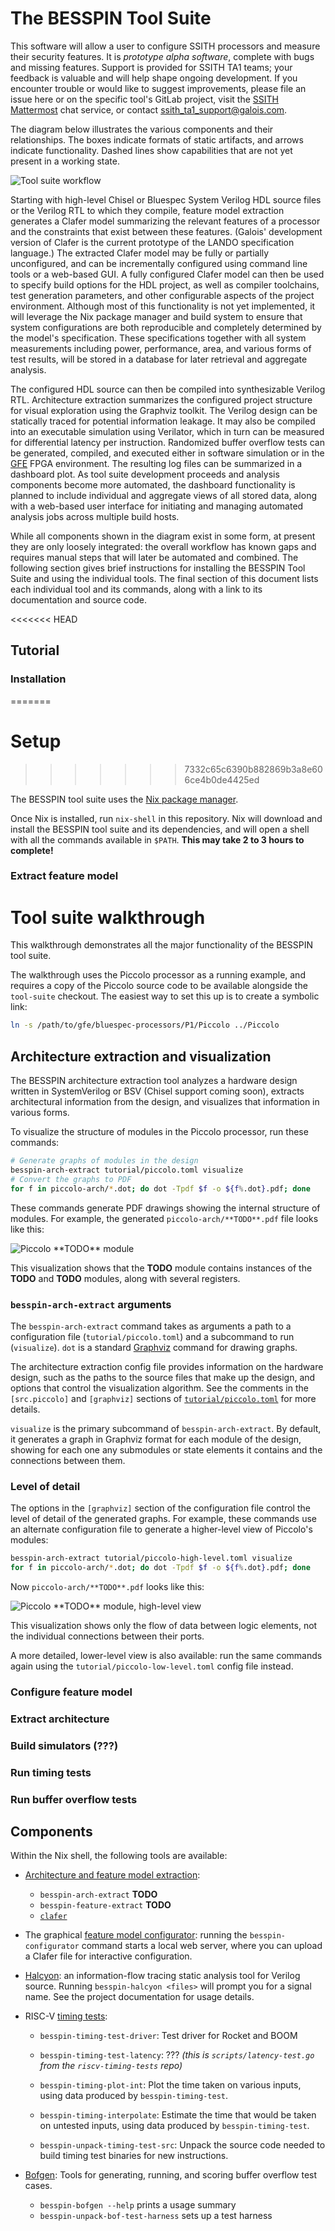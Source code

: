 # The BESSPIN Tool Suite

This software will allow a user to configure SSITH processors
and measure their security features.
It is *prototype alpha software*, complete with bugs and missing features.
Support is provided for SSITH TA1 teams;
your feedback is valuable and will help shape ongoing development.
If you encounter trouble or would like to suggest improvements,
please file an issue here or on the specific tool's GitLab project,
visit the [SSITH Mattermost]( https://mattermost.galois.com/darpassith/)
chat service, or contact ssith_ta1_support@galois.com.

The diagram below illustrates the various components and their relationships.
The boxes indicate formats of static artifacts,
and arrows indicate functionality.
Dashed lines show capabilities that are not yet present in a working state.

![Tool suite workflow](workflow.png "Workflow")

Starting with high-level Chisel or Bluespec System Verilog HDL source files
or the Verilog RTL to which they compile,
feature model extraction generates a Clafer model
summarizing the relevant features of a processor
and the constraints that exist between these features.
(Galois' development version of
Clafer is the current prototype of the LANDO specification language.)
The extracted Clafer model may be fully or partially unconfigured,
and can be incrementally configured using command line tools
or a web-based GUI.
A fully configured Clafer model can then be used to specify
build options for the HDL project,
as well as compiler toolchains, test generation parameters,
and other configurable aspects of the project environment.
Although most of this functionality is not yet implemented,
it will leverage the Nix package manager and build system
to ensure that system configurations are both reproducible and
completely determined by the model's specification.
These specifications together with all system measurements
including power, performance, area, and various forms of test results,
will be stored in a database for later retrieval and aggregate analysis.

The configured HDL source can then be compiled into synthesizable Verilog RTL.
Architecture extraction summarizes the configured project structure
for visual exploration using the Graphviz toolkit.
The Verilog design can be statically traced for potential information leakage.
It may also be compiled into an executable simulation using Verilator,
which in turn can be measured for differential latency per instruction.
Randomized buffer overflow tests can be generated, compiled, and executed
either in software simulation or
in the [GFE](https://gitlab-ext.galois.com/ssith/gfe) FPGA environment.
The resulting log files can be summarized in a dashboard plot.
As tool suite development proceeds and analysis components become more
automated, the dashboard functionality is planned to include
individual and aggregate views of all stored data,
along with a web-based user interface for initiating and managing
automated analysis jobs across multiple build hosts.

While all components shown in the diagram exist in some form,
at present they are only loosely integrated:
the overall workflow has known gaps and requires manual steps
that will later be automated and combined.
The following section gives brief instructions for installing the
BESSPIN Tool Suite and using the individual tools.
The final section of this document lists each individual tool
and its commands, along with a link to its documentation
and source code.


<<<<<<< HEAD
## Tutorial

### Installation
=======
# Setup
>>>>>>> 7332c65c6390b882869b3a8e606ce4b0de4425ed

The BESSPIN tool suite uses the [Nix package manager](https://nixos.org/nix/download.html).

Once Nix is installed, run `nix-shell` in this repository.  Nix will download
and install the BESSPIN tool suite and its dependencies, and will open a shell
with all the commands available in `$PATH`.
**This may take 2 to 3 hours to complete!**


### Extract feature model

# Tool suite walkthrough

This walkthrough demonstrates all the major functionality of the BESSPIN tool
suite.

The walkthrough uses the Piccolo processor as a running example, and requires a
copy of the Piccolo source code to be available alongside the `tool-suite`
checkout.  The easiest way to set this up is to create a symbolic link:

```sh
ln -s /path/to/gfe/bluespec-processors/P1/Piccolo ../Piccolo
```


## Architecture extraction and visualization

The BESSPIN architecture extraction tool analyzes a hardware design written in
SystemVerilog or BSV (Chisel support coming soon), extracts architectural
information from the design, and visualizes that information in various forms.

To visualize the structure of modules in the Piccolo processor, run these
commands:

```sh
# Generate graphs of modules in the design
besspin-arch-extract tutorial/piccolo.toml visualize
# Convert the graphs to PDF
for f in piccolo-arch/*.dot; do dot -Tpdf $f -o ${f%.dot}.pdf; done
```

These commands generate PDF drawings showing the internal structure of
modules.  For example, the generated `piccolo-arch/**TODO**.pdf` file looks
like this:

![](tutorial/piccolo-example-module.png "Piccolo **TODO** module")

This visualization shows that the **TODO** module contains instances of the
**TODO** and **TODO** modules, along with several registers.


### `besspin-arch-extract` arguments

The `besspin-arch-extract` command takes as arguments a path to a configuration
file (`tutorial/piccolo.toml`) and a subcommand to run (`visualize`).  `dot` is
a standard [Graphviz](https://www.graphviz.org/) command for drawing graphs.

The architecture extraction config file provides information on the hardware
design, such as the paths to the source files that make up the design, and
options that control the visualization algorithm.  See the comments in the
`[src.piccolo]` and `[graphviz]` sections of
[`tutorial/piccolo.toml`](tutorial/piccolo.toml) for more details.

`visualize` is the primary subcommand of `besspin-arch-extract`.  By default,
it generates a graph in Graphviz format for each module of the design, showing
for each one any submodules or state elements it contains and the connections
between them.


### Level of detail

The options in the `[graphviz]` section of the configuration file control the
level of detail of the generated graphs.  For example, these commands use an
alternate configuration file to generate a higher-level view of Piccolo's
modules:

```sh
besspin-arch-extract tutorial/piccolo-high-level.toml visualize
for f in piccolo-arch/*.dot; do dot -Tpdf $f -o ${f%.dot}.pdf; done
```

Now `piccolo-arch/**TODO**.pdf` looks like this:

![](tutorial/piccolo-example-module-high-level.png
    "Piccolo **TODO** module, high-level view")

This visualization shows only the flow of data between logic elements, not the
individual connections between their ports.

A more detailed, lower-level view is also available: run the same commands
again using the `tutorial/piccolo-low-level.toml` config file instead.


### Configure feature model

### Extract architecture

### Build simulators (???)

### Run timing tests

### Run buffer overflow tests


## Components

Within the Nix shell, the following tools are available:

* [Architecture and feature model extraction](https://gitlab-ext.galois.com/ssith/arch-extract):
  - `besspin-arch-extract` **TODO**
  - `besspin-feature-extract` **TODO**
  - [`clafer`](https://gitlab-ext.galois.com/ssith/clafer)

* The graphical [feature model configurator](https://gitlab-ext.galois.com/ssith/feature-model-configurator-ui):
  running the `besspin-configurator` command starts a local web server,
  where you can upload a Clafer file for interactive configuration.

* [Halcyon](https://gitlab-ext.galois.com/ssith/halcyon):
  an information-flow tracing static analysis tool for Verilog source.
  Running `besspin-halcyon <files>` will prompt you for a signal name.
  See the project documentation for usage details.

* RISC-V [timing tests](https://gitlab-ext.galois.com/ssith/riscv-timing-tests):
  - `besspin-timing-test-driver`: Test driver for Rocket and BOOM

  - `besspin-timing-test-latency`: ??? *(this is `scripts/latency-test.go` from
    the `riscv-timing-tests` repo)*

  - `besspin-timing-plot-int`: Plot the time taken on various inputs, using data
    produced by `besspin-timing-test`.

  - `besspin-timing-interpolate`: Estimate the time that would be taken on
    untested inputs, using data produced by `besspin-timing-test`.

  - `besspin-unpack-timing-test-src`: Unpack the source code needed to build
    timing test binaries for new instructions.

* [Bofgen](https://gitlab-ext.galois.com/ssith/testgen):
  Tools for generating, running, and scoring buffer overflow test cases.
  - `besspin-bofgen --help` prints a usage summary
  - `besspin-unpack-bof-test-harness` sets up a test harness 

